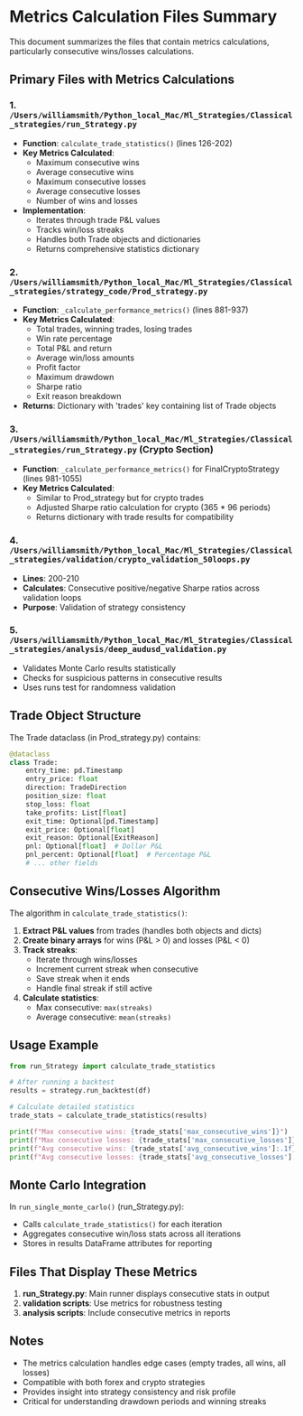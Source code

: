 # Metrics Calculation Files Summary

This document summarizes the files that contain metrics calculations, particularly consecutive wins/losses calculations.

## Primary Files with Metrics Calculations

### 1. `/Users/williamsmith/Python_local_Mac/Ml_Strategies/Classical_strategies/run_Strategy.py`
- **Function**: `calculate_trade_statistics()` (lines 126-202)
- **Key Metrics Calculated**:
  - Maximum consecutive wins
  - Average consecutive wins
  - Maximum consecutive losses
  - Average consecutive losses
  - Number of wins and losses
- **Implementation**: 
  - Iterates through trade P&L values
  - Tracks win/loss streaks
  - Handles both Trade objects and dictionaries
  - Returns comprehensive statistics dictionary

### 2. `/Users/williamsmith/Python_local_Mac/Ml_Strategies/Classical_strategies/strategy_code/Prod_strategy.py`
- **Function**: `_calculate_performance_metrics()` (lines 881-937)
- **Key Metrics Calculated**:
  - Total trades, winning trades, losing trades
  - Win rate percentage
  - Total P&L and return
  - Average win/loss amounts
  - Profit factor
  - Maximum drawdown
  - Sharpe ratio
  - Exit reason breakdown
- **Returns**: Dictionary with 'trades' key containing list of Trade objects

### 3. `/Users/williamsmith/Python_local_Mac/Ml_Strategies/Classical_strategies/run_Strategy.py` (Crypto Section)
- **Function**: `_calculate_performance_metrics()` for FinalCryptoStrategy (lines 981-1055)
- **Key Metrics Calculated**:
  - Similar to Prod_strategy but for crypto trades
  - Adjusted Sharpe ratio calculation for crypto (365 * 96 periods)
  - Returns dictionary with trade results for compatibility

### 4. `/Users/williamsmith/Python_local_Mac/Ml_Strategies/Classical_strategies/validation/crypto_validation_50loops.py`
- **Lines**: 200-210
- **Calculates**: Consecutive positive/negative Sharpe ratios across validation loops
- **Purpose**: Validation of strategy consistency

### 5. `/Users/williamsmith/Python_local_Mac/Ml_Strategies/Classical_strategies/analysis/deep_audusd_validation.py`
- Validates Monte Carlo results statistically
- Checks for suspicious patterns in consecutive results
- Uses runs test for randomness validation

## Trade Object Structure

The Trade dataclass (in Prod_strategy.py) contains:
```python
@dataclass
class Trade:
    entry_time: pd.Timestamp
    entry_price: float
    direction: TradeDirection
    position_size: float
    stop_loss: float
    take_profits: List[float]
    exit_time: Optional[pd.Timestamp]
    exit_price: Optional[float]
    exit_reason: Optional[ExitReason]
    pnl: Optional[float]  # Dollar P&L
    pnl_percent: Optional[float]  # Percentage P&L
    # ... other fields
```

## Consecutive Wins/Losses Algorithm

The algorithm in `calculate_trade_statistics()`:

1. **Extract P&L values** from trades (handles both objects and dicts)
2. **Create binary arrays** for wins (P&L > 0) and losses (P&L < 0)
3. **Track streaks**:
   - Iterate through wins/losses
   - Increment current streak when consecutive
   - Save streak when it ends
   - Handle final streak if still active
4. **Calculate statistics**:
   - Max consecutive: `max(streaks)`
   - Average consecutive: `mean(streaks)`

## Usage Example

```python
from run_Strategy import calculate_trade_statistics

# After running a backtest
results = strategy.run_backtest(df)

# Calculate detailed statistics
trade_stats = calculate_trade_statistics(results)

print(f"Max consecutive wins: {trade_stats['max_consecutive_wins']}")
print(f"Max consecutive losses: {trade_stats['max_consecutive_losses']}")
print(f"Avg consecutive wins: {trade_stats['avg_consecutive_wins']:.1f}")
print(f"Avg consecutive losses: {trade_stats['avg_consecutive_losses']:.1f}")
```

## Monte Carlo Integration

In `run_single_monte_carlo()` (run_Strategy.py):
- Calls `calculate_trade_statistics()` for each iteration
- Aggregates consecutive win/loss stats across all iterations
- Stores in results DataFrame attributes for reporting

## Files That Display These Metrics

1. **run_Strategy.py**: Main runner displays consecutive stats in output
2. **validation scripts**: Use metrics for robustness testing
3. **analysis scripts**: Include consecutive metrics in reports

## Notes

- The metrics calculation handles edge cases (empty trades, all wins, all losses)
- Compatible with both forex and crypto strategies
- Provides insight into strategy consistency and risk profile
- Critical for understanding drawdown periods and winning streaks